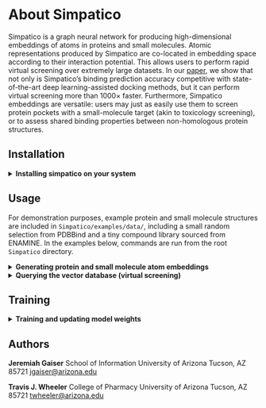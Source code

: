 # About Simpatico 
Simpatico is a graph neural network for producing high-dimensional embeddings of atoms in proteins and small molecules. Atomic representations produced by Simpatico are co-located in embedding space according to their interaction potential. This allows users to perform rapid virtual screening over extremely large datasets. In our [paper](https://www.biorxiv.org/content/10.1101/2025.06.08.658499v1), we show that not only is Simpatico’s binding prediction accuracy competitive with state-of-the-art deep learning-assisted docking methods, but it can perform virtual screening more than 1000× faster. Furthermore, Simpatico embeddings are versatile: users may just as easily use them to screen protein pockets with a small-molecule target (akin to toxicology screening), or to assess shared binding properties between non-homologous protein structures.

## Installation

<details closed>
<summary><strong>Installing simpatico on your system</strong></summary>
Simpatico depends on several GPU-based libraries such as PyTorch that are sensitive to your computing environment (e.g., CUDA version and GPU availability). These dependencies include PyTorch, PyG, and Faiss.


The following sequence of commands will work for most users. This procedure is assembled from installation instructions provided by the respective libraries:

* PyTorch – [https://pytorch.org/get-started/locally/](https://pytorch.org/get-started/locally/)
* PyG – [https://pytorch-geometric.readthedocs.io/en/latest/install/installation.html](https://pytorch-geometric.readthedocs.io/en/latest/install/installation.html)
* Faiss – [https://pypi.org/project/faiss-gpu-cu12/](https://pypi.org/project/faiss-gpu-cu12/)

### 1. Installing PyTorch

```bash
pip install torch
```

Verify your PyTorch and CUDA versions:

```bash
python -c "import torch; print(torch.__version__)"
```

This will produce a value like:

```bash
2.7.0+cu126
```

If you don’t see a `cu{NUMBER}` value, try:

```bash
python -c "import torch; print(torch.version.cuda)"
```

### 2. Installing PyG

Install the correct PyG packages according to the version numbers from the previous command:

```bash
pip install pyg_lib torch_scatter torch_sparse torch_cluster torch_spline_conv -f https://data.pyg.org/whl/torch-2.7.0+cu126.html
```

**Important:** Replace `torch-2.7.0+cu126.html` with your specific PyTorch and CUDA version.

### 3. Installing Faiss

Install the Faiss GPU library matching your CUDA version:

```bash
pip install faiss-gpu-cu12
```

Again, adjust `cu12` to correspond to your CUDA version if needed.

### 4. Installing simpatico

With all dependencies installed, you can now install simpatico itself:

```bash
git clone https://github.com/TravisWheelerLab/Simpatico.git
pip install Simpatico
```

</details>

## Usage

For demonstration purposes, example protein and small molecule structures are included in `Simpatico/examples/data/`, including a small random selection from PDBBind and a tiny compound library sourced from ENAMINE. In the examples below, commands are run from the root `Simpatico` directory.

<details closed>
<summary><strong>Generating protein and small molecule atom embeddings</strong></summary>

Out of the box, simpatico comes with weights trained on PDBBind and can be used to generate embeddings for your own proteins and small molecules.

To obtain embeddings for protein pockets, prepare a CSV file in this format:

**Simpatico/examples/spec\_files/protein\_eval\_example.csv**

```
examples/data/pdbbind_sample/1a7c/1a7c_pocket.pdb, examples/data/pdbbind_sample/1a7c/1a7c_ligand.sdf
examples/data/pdbbind_sample/1a7x/1a7x_pocket.pdb, examples/data/pdbbind_sample/1a7x/1a7x_ligand.sdf
examples/data/pdbbind_sample/1ahx/1ahx_pocket.pdb, examples/data/pdbbind_sample/1ahx/1ahx_ligand.sdf
...
```

Positional data from the ligand files in the second column will be used to define the protein pocket surface atoms. Pockets can be specified with any 3D molecular structure file (`.sdf`, `.mol2`, `.pdb`) or with a 3-column CSV where each line lists an X, Y, Z coordinate.

Once your target structure files are ready, generate embeddings with:

### Command Usage

```bash
simpatico eval <inpute_file.csv> <output_dir/> (-p | -m)
```

You must specify either `-p` (protein) or `-m` (molecule).

### Example

```bash
simpatico eval examples/spec_files/protein_eval_example.csv examples/data/protein_embeds -p
```

For each protein `.pdb` file, a `.pyg` file is created in the output directory. The graph nodes represent pocket surface atoms, with embedding values stored in `graph.x` and 3D positions in `graph.pos`.

Generating small molecule embeddings is nearly identical. In this case, the input CSV requires only a single column:

**Simpatico/examples/spec\_files/mol\_eval\_example.csv**

```
examples/data/smiles_sample/smiles_1.ism
examples/data/smiles_sample/smiles_2.ism
examples/data/smiles_sample/smiles_3.ism
...
```

Run the command as follows:

### Example

```bash
simpatico eval examples/spec_files/mol_eval_example.csv examples/data/mol_embeds -m
```

For each specified molecule, a `.pyg` file containing a [batch of graphs](https://pytorch-geometric.readthedocs.io/en/2.5.3/generated/torch_geometric.data.Batch.html) will be generated. Embedding values are stored in `graph.x`, similar to protein embeddings.

</details>

<details closed>
<summary><strong>Querying the vector database (virtual screening)</strong></summary>
In the simpatico paper (https://www.biorxiv.org/content/10.1101/2025.06.08.658499v1), we show that virtual screening may be performed by using protein pocket embeddings to query a Faiss vector database of small molecule embeddings. This basic search is followed by an aggregation procedure over each query’s nearest neighbors.

To run a query, prepare a CSV file specifying which embedding files to use as queries (e.g., protein pockets) and which to use as the vector database (e.g., candidate molecules), formatted like in the example below:

**examples/spec\_files/query\_example.csv**

```
q,examples/data/protein_embeds/2fme_pocket_embeds.pyg
q,examples/data/protein_embeds/5m4k_pocket_embeds.pyg
...
d,examples/data/mol_embeds/smiles_2_embeds.pyg
d,examples/data/mol_embeds/smiles_1_embeds.pyg
```

Each line has two columns: the first is `q` (query) or `d` (database), and the second is the path to a `.pyg` file generated by `simpatico eval`.

To run the query:

### Command Usage

```bash
simpatico query <input_file> <output_file>
```

### Example

```bash
simpatico query examples/spec_files/query_example.csv examples/data/query_results.pkl
```

This generates score values saved to `examples/data/query_results.pkl`.

To get a human-readable version of the results, run:

```bash
simpatico print-results examples/data/query_results.pkl
```

The output is structured as follows:

```
>query sources:
1 examples/data/pdbbind_sample/2fme/2fme_pocket.pdb
2 examples/data/pdbbind_sample/5m4k/5m4k_pocket.pdb
...

>db sources:
1 examples/data/smiles_sample/smiles_2.ism
2 examples/data/smiles_sample/smiles_1.ism
...

>results:
1 1 2 827 1
1 1 1 815 2
1 1 1 489 3
...
16 1 3 196 61
16 1 1 784 62
...
```

The blocks under `>query sources:` and `>db sources:` list indices corresponding to the query and database files, respectively.

The lines below `>results:` list the top scoring matches, using this column format:

```
TARGET_SOURCE_INDEX TARGET_SOURCE_ITEM DB_SOURCE_INDEX DB_SOURCE_ITEM ITEM_RANK
```

For example:

```
1 1 2 827 1
```

This line is read as: the best-scoring molecule (`ITEM_RANK=1`) for item 1 from target file 1 (`2fme_pocket.pdb`) comes from database file 2 (`smiles_1.ism`), specifically the 827th molecule in that file.

Farther down, the line:

```
16 1 3 196 61
```

For query file 16, item 1, the 61st highest-scoring molecule is molecule 196 in database file 3.

Results may be saved to a `.txt` file or some other output by sending the output to the desired file, like:

```bash
simpatico print-results examples/data/query_results.pkl > vs_results.txt
```
</details>

## Training
<details closed>
<summary><strong>Training and updating model weights</strong></summary>
Simpatico is trained on structural data of protein-ligand complexes. Each training sample consists of one protein structure and one ligand structure, which together make up the bound protein-ligand complex. The first step in training or fine-tuning a model will be to specify which protein structure files correspond to which ligand structure files. We must also denote which of these pairs should be included in the training set, and which should be held out for the validation set. This is performed by listing the files accordingly in the `.csv` file we will ultimately be providing the training function. 

**examples/spec\_files/query\_example.csv**
```
t, examples/data/pdbbind_sample/1a7c/1a7c_pocket.pdb, examples/data/pdbbind_sample/1a7c/1a7c_ligand.sdf
t, examples/data/pdbbind_sample/1a7x/1a7x_pocket.pdb, examples/data/pdbbind_sample/1a7x/1a7x_ligand.sdf
...
v, examples/data/pdbbind_sample/6v1c/6v1c_pocket.pdb, examples/data/pdbbind_sample/6v1c/6v1c_ligand.sdf
v, examples/data/pdbbind_sample/8lpr/8lpr_pocket.pdb, examples/data/pdbbind_sample/8lpr/8lpr_ligand.sdf
```

The value in the first column will be either `t` or `v` to indicate whether the protein-ligand pair belongs to the train or validation set, respectively. The second column is the path to the protein pdb structure, and the third column the path to the corresponding ligand structure. 

With the proper `.csv` file, you may now kickoff a new round of training with the following command:


### Command Usage

```bash
simpatico train <input_file> <output_file> [OPTIONS]
```

### Example

```bash
simpatico train examples/spec_files/train_example.csv examples/data/example_weights.pt -o examples/data/example_train.out -l simpatico/models/weights/model_v1.pt
```

In this example, we are loading the pretrained weights `-l simpatico/models/weights/model_v1.pt` and updating them with our new training examples. Note that this is a naive approach to fine-tuning, and we have not yet implemented regularization techniques appropriate for proper fine-tuning. To train weights completely anew, simply leave out the `-l` argument.  
</details closed>



## Authors

**Jeremiah Gaiser**
School of Information
University of Arizona
Tucson, AZ 85721
[jgaiser@arizona.edu](mailto:jgaiser@arizona.edu)

**Travis J. Wheeler**
College of Pharmacy
University of Arizona
Tucson, AZ 85721
[twheeler@arizona.edu](mailto:twheeler@arizona.edu)
